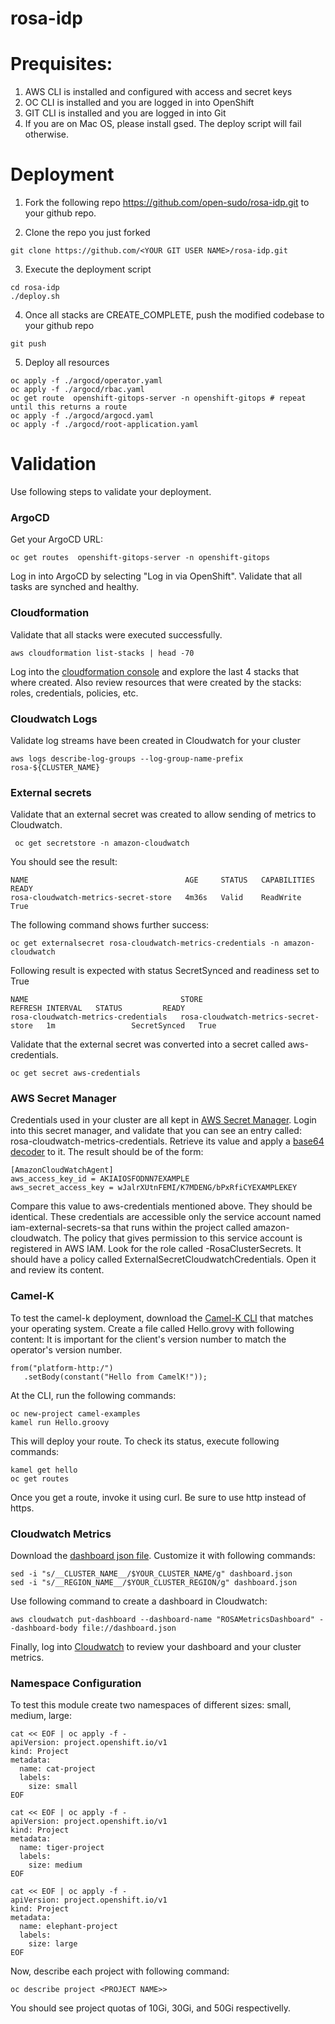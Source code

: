 # rosa-idp

# Prequisites:
1) AWS CLI is installed and configured with access and secret keys
2) OC CLI is installed and you are logged in into OpenShift
3) GIT CLI is installed and you are logged in into Git
4) If you are on Mac OS, please install gsed. The deploy script will fail otherwise.

# Deployment

1) Fork the following repo https://github.com/open-sudo/rosa-idp.git to your github repo.

2) Clone the repo you just forked
```shell
git clone https://github.com/<YOUR GIT USER NAME>/rosa-idp.git
```

3) Execute the deployment script

```shell
cd rosa-idp
./deploy.sh 
```


4) Once all stacks are CREATE_COMPLETE, push the modified codebase to your github repo
```shell
git push
```
5) Deploy all resources

```shell
oc apply -f ./argocd/operator.yaml
oc apply -f ./argocd/rbac.yaml
oc get route  openshift-gitops-server -n openshift-gitops # repeat until this returns a route
oc apply -f ./argocd/argocd.yaml
oc apply -f ./argocd/root-application.yaml
```

# Validation
Use following steps to validate your  deployment.

### ArgoCD
Get your ArgoCD URL:
```shell
oc get routes  openshift-gitops-server -n openshift-gitops
```
Log in into ArgoCD by selecting "Log in via OpenShift". Validate that all tasks are synched and  healthy.

### Cloudformation
Validate that all stacks were executed successfully.

```shell
aws cloudformation list-stacks | head -70
```
Log into the <a href="https://aws.amazon.com/cloudformation">cloudformation console</a> and explore the last 4 stacks that where created. Also review resources that were created by the stacks: roles, 
credentials, policies, etc.


### Cloudwatch Logs

Validate log streams have been created in Cloudwatch for your cluster
```shell
aws logs describe-log-groups --log-group-name-prefix rosa-${CLUSTER_NAME}
```

### External secrets
Validate that an external secret was created to allow sending of metrics to Cloudwatch.

```shell
 oc get secretstore -n amazon-cloudwatch
```

You should see the result:

````{verbatim}
NAME                                   AGE     STATUS   CAPABILITIES   READY
rosa-cloudwatch-metrics-secret-store   4m36s   Valid    ReadWrite      True
````

The following command shows further success:
```shell
oc get externalsecret rosa-cloudwatch-metrics-credentials -n amazon-cloudwatch
```
Following result is expected with status SecretSynced and readiness set to True
````{verbatim}
NAME                                  STORE                                  REFRESH INTERVAL   STATUS         READY
rosa-cloudwatch-metrics-credentials   rosa-cloudwatch-metrics-secret-store   1m                 SecretSynced   True
````
Validate that the external secret was converted into a secret called aws-credentials.

```shell
oc get secret aws-credentials
```

### AWS Secret Manager
Credentials used in your cluster are all kept in <a href="https://aws.amazon.com/secretsmanager">AWS Secret Manager</a>. Login into this secret manager, and validate that you can see an entry called: 
rosa-cloudwatch-metrics-credentials. Retrieve its value and apply a <a href="https://www.base64decode.org/">base64 decoder</a> to it. The result should be of the form:
````{verbatim}
[AmazonCloudWatchAgent]
aws_access_key_id = AKIAIOSFODNN7EXAMPLE
aws_secret_access_key = wJalrXUtnFEMI/K7MDENG/bPxRfiCYEXAMPLEKEY
````

Compare this value to aws-credentials mentioned above. They should be identical. These credentials are accessible only the service account named iam-external-secrets-sa that runs within the project called 
amazon-cloudwatch. The policy that gives permission to this service account is registered in AWS IAM. Look for the role called <YOUR CLUSTER NAME>-RosaClusterSecrets. It should have a policy called 
ExternalSecretCloudwatchCredentials. Open it and review its content.


### Camel-K
To test the camel-k deployment, download the <a href="https://downloads.apache.org/camel/camel-k/1.8.2/">Camel-K CLI</a> that matches your operating system. Create a file called Hello.grovy with following content:
It is important for the client's version number to match the operator's version number.
````{verbatim}
from("platform-http:/")
   .setBody(constant("Hello from CamelK!"));
````
At the CLI, run the following commands:

```shell
oc new-project camel-examples
kamel run Hello.groovy
```
This will deploy your route. To check its status, execute following commands:
```shell
kamel get hello
oc get routes
```

Once you get a route, invoke it using curl. Be sure to use http instead of https.

### Cloudwatch Metrics
Download the <a href="https://raw.githubusercontent.com/rh-mobb/documentation/main/content/docs/rosa/metrics-to-cloudwatch-agent/dashboard.json">dashboard json file</a>. Customize it with following commands:

```shell
sed -i "s/__CLUSTER_NAME__/$YOUR_CLUSTER_NAME/g" dashboard.json 
sed -i "s/__REGION_NAME__/$YOUR_CLUSTER_REGION/g" dashboard.json 
```

Use following command to create a dashboard in Cloudwatch:

```shell
aws cloudwatch put-dashboard --dashboard-name "ROSAMetricsDashboard" --dashboard-body file://dashboard.json
```

Finally, log into <a href="aws.amazon.com/cloudwatch">Cloudwatch</a> to review your dashboard and your cluster metrics.

### Namespace Configuration
To test this module create two namespaces of different sizes: small, medium, large:

```
cat << EOF | oc apply -f -
apiVersion: project.openshift.io/v1
kind: Project
metadata:
  name: cat-project
  labels:
    size: small
EOF
```

```
cat << EOF | oc apply -f -
apiVersion: project.openshift.io/v1     
kind: Project
metadata:
  name: tiger-project
  labels:
    size: medium
EOF
```

```
cat << EOF | oc apply -f -
apiVersion: project.openshift.io/v1     
kind: Project
metadata:
  name: elephant-project
  labels:
    size: large
EOF
```
Now, describe each project with following command:

```
oc describe project <PROJECT NAME>>
```
You should see project quotas of 10Gi, 30Gi, and 50Gi respectivelly.

